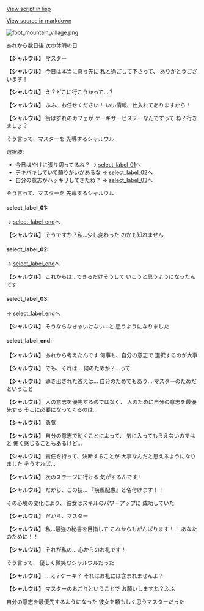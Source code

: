 [View script in lisp](../scripts/20073204.txt)

[View source in markdown](20073204.md)

![foot_mountain_village.png](../images/backgrounds/foot_mountain_village.png)

あれから数日後
次の休暇の日

**【シャルウル】**
マスター

**【シャルウル】**
今日は本当に真っ先に
私と過ごして下さって、
ありがとうございます！

**【シャルウル】**
え？どこに行こうかって…？

**【シャルウル】**
ふふ、お任せください！
いい情報、仕入れてありますから！

**【シャルウル】**
街はずれのカフェが
ケーキサービスデーなんですって
ね？行きましょ？

そう言って、マスターを
先導するシャルウル

選択肢:
- 今日はやけに張り切ってるね？ → [select_label_01](#select_label_01)へ
- テキパキしていて頼りがいがあるな → [select_label_02](#select_label_02)へ
- 自分の意志がハッキリしてきたね？ → [select_label_03](#select_label_03)へ

そう言って、マスターを
先導するシャルウル

#### select_label_01:
 → [select_label_end](#select_label_end)へ

**【シャルウル】**
そうですか？私…少し変わった
のかも知れません

#### select_label_02:
 → [select_label_end](#select_label_end)へ

**【シャルウル】**
これからは…できるだけそうして
いこうと思うようになったんです

#### select_label_03:
 → [select_label_end](#select_label_end)へ

**【シャルウル】**
そうならなきゃいけない…と
思うようになりました

#### select_label_end:

**【シャルウル】**
あれから考えたんです
何事も、自分の意志で
選択するのが大事

**【シャルウル】**
でも、それは…
何のためか？…って

**【シャルウル】**
導き出された答えは…
自分のためでもあり…
マスターのためだということ

**【シャルウル】**
人の意志を優先するのではなく、
人のために自分の意志を最優先する
そこに必要になってくるのは…

**【シャルウル】**
勇気

**【シャルウル】**
自分の意志で動くことによって、
気に入ってもらえないのではと
怖く感じることもあるけど…

**【シャルウル】**
責任を持って、決断することが
大事なんだと思えるようになりました
そうすれば…

**【シャルウル】**
次のステージに行ける
気がするんです！

**【シャルウル】**
だから、この技…
『疾風配慮』と名付けます！！

その心境の変化により、
彼女はスキルのパワーアップに
成功していた

**【シャルウル】**
だから、マスター

**【シャルウル】**
私…最強の秘書を目指して
これからもがんばります！！
あなたのために！！

**【シャルウル】**
それが私の…
心からのお礼です！

そう言って、
優しく微笑むシャルウルだった

**【シャルウル】**
…え？ケーキ？
それはお礼には含まれませんよ？

**【シャルウル】**
マスターのおごりということで
お願いしますね？ふふ

自分の意志を最優先するようになった
彼女を頼もしく思うマスターだった